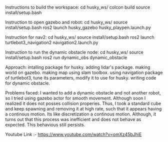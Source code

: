 Instructions to build the workspace: 
	cd husky_ws/
	colcon build
	source install/setup.bash
	
Instruction to open gazebo and robot:
	cd husky_ws/
	source install/setup.bash
	ros2 launch husky_gazebo husky_playpen.launch.py
	
Instruction for nav2:
	cd husky_ws/
	source install/setup.bash
	ros2 launch turtlebot3_navigation2 navigation2.launch.py 

Instruction to run the dynamic obstacle node:
	cd husky_ws/
	source install/setup.bash
	ros2 run dynamic_obs dynamic_obstacle 
	
	
Approach:
	intalling package for husky.
	adding lidar's package.
	making world on gazebo.
	making map using slam toolbox.
	using navigation package of turtlebot3, tune its parameters, modify it to use for husky.
	writing code for dynamic obstacle.
	
Problems faced:
	I wanted to add a dynamic obstacle and not another robot, so I tried using gazebo actor for smooth movement. Although soon I realized it does not posses collision properies. Thus, I took a standard cube and keep spawning and removing it at high rate, such that it appears having a continous motion. Its like discretization a continous motion. Although, it turns out that this process was inefficient and does not behave as expected. This behavious still persists.
	
Youtube Link :- https://www.youtube.com/watch?v=omXz45bJhiE
